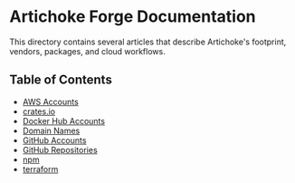 # Artichoke Forge Documentation

This directory contains several articles that describe Artichoke's footprint,
vendors, packages, and cloud workflows.

## Table of Contents

- [AWS Accounts](aws-accounts.md)
- [crates.io](crates.io.md)
- [Docker Hub Accounts](docker-hub-accounts.md)
- [Domain Names](domains.md)
- [GitHub Accounts](github-accounts.md)
- [GitHub Repositories](github-repositories.md)
- [npm](npm.md)
- [terraform](terraform.md)

